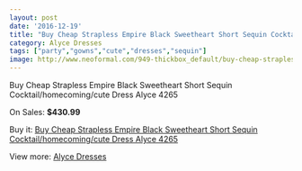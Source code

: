 ```yaml
---
layout: post
date: '2016-12-19'
title: "Buy Cheap Strapless Empire Black Sweetheart Short Sequin Cocktail/homecoming/cute Dress Alyce 4265"
category: Alyce Dresses
tags: ["party","gowns","cute","dresses","sequin"]
image: http://www.neoformal.com/949-thickbox_default/buy-cheap-strapless-empire-black-sweetheart-short-sequin-cocktail-homecoming-cute-dress-alyce-4265.jpg
---
```

Buy Cheap Strapless Empire Black Sweetheart Short Sequin Cocktail/homecoming/cute Dress Alyce 4265

On Sales: **$430.99**
<a href="https://www.neoformal.com/en/alyce-dresses/345-buy-cheap-strapless-empire-black-sweetheart-short-sequin-cocktail-homecoming-cute-dress-alyce-4265.html"><amp-img layout="responsive" width="600" height="600" src="//www.neoformal.com/949-thickbox_default/buy-cheap-strapless-empire-black-sweetheart-short-sequin-cocktail-homecoming-cute-dress-alyce-4265.jpg" alt="Buy Cheap Strapless Empire Black Sweetheart Short Sequin Cocktail/homecoming/cute Dress Alyce 4265 0" /></a>
<a href="https://www.neoformal.com/en/alyce-dresses/345-buy-cheap-strapless-empire-black-sweetheart-short-sequin-cocktail-homecoming-cute-dress-alyce-4265.html"><amp-img layout="responsive" width="600" height="600" src="//www.neoformal.com/950-thickbox_default/buy-cheap-strapless-empire-black-sweetheart-short-sequin-cocktail-homecoming-cute-dress-alyce-4265.jpg" alt="Buy Cheap Strapless Empire Black Sweetheart Short Sequin Cocktail/homecoming/cute Dress Alyce 4265 1" /></a>

Buy it: [Buy Cheap Strapless Empire Black Sweetheart Short Sequin Cocktail/homecoming/cute Dress Alyce 4265](https://www.neoformal.com/en/alyce-dresses/345-buy-cheap-strapless-empire-black-sweetheart-short-sequin-cocktail-homecoming-cute-dress-alyce-4265.html "Buy Cheap Strapless Empire Black Sweetheart Short Sequin Cocktail/homecoming/cute Dress Alyce 4265")

View more: [Alyce Dresses](https://www.neoformal.com/en/3-alyce-dresses "Alyce Dresses")